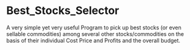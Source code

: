 # Best_Stocks_Selector
A very simple yet very useful Program to pick up best stocks (or even sellable commodities) among several other stocks/commodities on the basis of their individual Cost Price and Profits and the overall budget.
